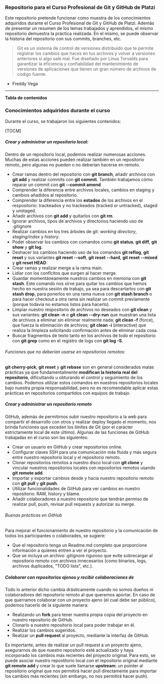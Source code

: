### Repositorio para el Curso Profesional de Git y GitHub de Platzi

Este repositorio pretende funcionar como muestra de los conocimientos adquiridos durante el Curso Profesional de Git y GitHub de Platzi. Además de presentar un resumen de los temas trabajados y aprendidos, el mismo repositorio demuestra la práctica realizada. En el mismo, se puede observar la historia del repositorio con sus commits, branches, etc.

> Git es un sistema de control de versiones distribuido que te permite registrar los cambios que haces en tus archivos y volver a versiones anteriores si algo sale mal. Fue diseñado por Linus Torvalds para garantizar la eficiencia y confiabilidad del mantenimiento de versiones de aplicaciones que tienen un gran número de archivos de código fuente.
- Freddy Vega

------------


**Tabla de contenidos**



### Conocimientos adquiridos durante el curso
Durante el curso, se trabajaron los siguientes contenidos:

[TOCM]

##### Crear y administrar un repositorio local:
Dentro de un repositorio local, podemos realizar numerosas acciones. Muchas de estas acciones pueden realizar también en un repositorio remoto, pero algunas no pueden o no deberían hacerse en remoto.
- Crear ramas dentro del repositorio con **git branch**, añadir archivos con **git add** y realizar commits con **git commit**. También trabajamos cómo reparar un commit con **git --commit amend**
- Comprender la diferencia entre archivos locales, cambios en staging y cambios añadidos al repositorio.
- Comprender la diferencia entre los **estados** de los archivos en el respositorio: trackeados y no trackeados (tracked or untracked), staged y unstaged.
- Añadir archivos con **git add** y quitarlos con **git rm**.
- Ignorar archivos, tipos de archivos y directorios haciendo uso de .gitignore
- Realizar cambios en los tres árboles de git: *working directory*, *staging/index* y *history*.
- Poder observar los cambios con comandos como **git status**, **git diff**, **git show** y **git log**.
- Deshacer los cambios haciendo uso de los comandos **git reflog**, **git reset** y sus variantes **git reset --soft**, **git reset --hard**, **git reset --mixed** y **git reset HEAD**.
- Crear ramas y realizar merge a la rama main.
- Lidiar con los conflcitos que surgen al hacer merge.
- Guardar momentáneamente nuestros cambios en memoria con **git stash**. Este comando nos sirve para quitar los cambios que hemos hecho en nuestra sesión de trabajo, ya sea para descartarlos con **git stash drop**, para ponerlos en una rama nueva con **git stash branch** o para hacer checkout a otra rama sin realizar un commit previamente (porque todavía no estamos listos para hacerlo).
- Limpiar nuestro respositorio de archivos no deseados con **git clean** y sus variantes: **git clean -n** o **git clean --dry-run** que muestran una lista de archivos a eliminar sin eliminar realmente nada; **git clean -f** (force), que fuerza la eliminación de archivos; **git clean -i** (interactive) que realiza la limpieza solicitando confirmación antes de eliminar cada cosa.
- Buscar fragmentos de texto tanto en los archivos de todo el repositorio con **git grep** como en el registro de logs con **git log -S**.

###### Funciones que no deberían usarse en repositorios remotos:
**git cherry-pick**, **git reset** y **git rebase** son en general considerados malas prácticas ya que fundamentalmente **modifican la historia real del repositorio**, dificultando u obturando el control y seguimiento de los cambios. Podemos utilizar estos comandos en nuestros repositorios locales bajo nuestra propia responsabilidad, pero no es recomendable aplicar estas prácticas en repositorios compartidos con equipos de trabajo.

##### Crear y administrar un repositorio remoto
GitHub, además de permitirnos subir nuestro repositorio a la web para compartir el desarrollo con otros y realizar deploy llegado el momento, nos brinda funciones que exceden los límites de Git (por el carácter estrictamente local de este último).
Algunas de las funciones de GitHub trabajadas en el curso son las siguientes:
- Crear un usuario en GitHub y crear repositorios online.
- Configurar claves SSH para una comunicación más fluida y más segura entre nuestro repositorio local y el repositorio remoto.
- Clonar repositorios remotos a nuestro disco local con **git clone** y vincular nuestros repositorios locales con repositorios remotos usando **git remote add**.
- Importar y exportar cambios desde y hacia nuestro repositorio remoto con **git pull** y **git push**.
- Utilizar funcionalidades de GitHub para ver cambios en nuestro repositorio: RAW, history y blame.
- Añadir colaboradores a nuestro repositorio que tendrán permiso de realizar pull, push, revisar pull requests y autorizar su merge.

###### Buenas prácticas en GitHub
Para mejorar el funcionamiento de nuestro repositorio y la comunicación de todos los participantes o colaborades, se sugiere:
- Que el repositorio tenga un Readme.md completo que proporcione información a quienes entren a ver el proyecto.
- Que se incluya un archivo .gitignore riguroso que evite sobrecargar al repositorio remoto con archivos innecesarios (como binarios, logs, archivos duplicados, "TODO lists", etc.).


##### Colaborar con repositorios ajenos y recibir colaboraciones de 
Todo lo anterior dicho cambia drásticamente cuando no somos dueños ni colaboradores del repositorio remoto al que queremos aportar. En caso de que querramos colaborar con un proyecto ajeno (el cual debe ser público), podemos hacerlo de la siguiente manera:
- Realizando un **fork** para tener nuestra propia copia del proyecto en nuestro repositorio de GitHub.
- Clonarlo a nuestro repositorio local para poder trabajar en él.
- Realizar los cambios sugeridos.
- Realizar un **pull request** al proyecto, mediante la interfaz de GitHub.

Es importante, antes de realizar un pull request a un proyecto ajeno, asegurarnos de que nuestro repositorio esté actualizado y haya incorporado los cambios más recientes del proyecto original. Para esto, se puede asociar nuestro repostitorio local con el repositorio original mediante **git remote add** y crear lo que suele llamarse **upstream**: un pointer al repositorio original que nos permitirá hacer pull directamente para importar los cambios más recientes (sin embargo, no nos permitirá hacer push).



